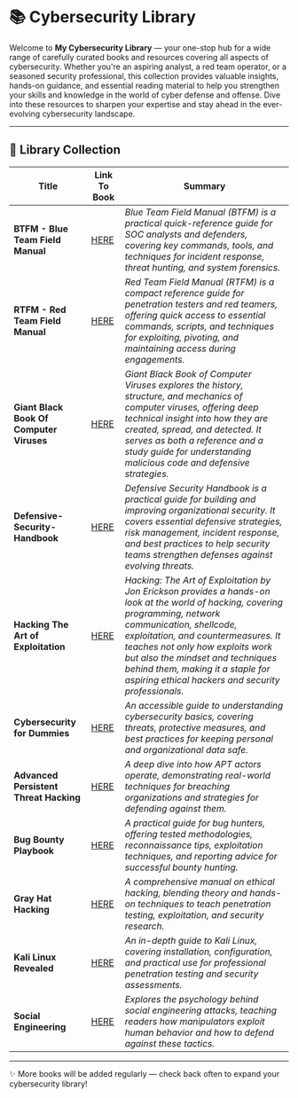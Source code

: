 # 📚 Cybersecurity Library

Welcome to **My Cybersecurity Library** — your one-stop hub for a wide range of carefully curated books and resources covering all aspects of cybersecurity. Whether you're an aspiring analyst, a red team operator, or a seasoned security professional, this collection provides valuable insights, hands-on guidance, and essential reading material to help you strengthen your skills and knowledge in the world of cyber defense and offense. Dive into these resources to sharpen your expertise and stay ahead in the ever-evolving cybersecurity landscape.

---

## 📖 Library Collection


|               **Title**                   |                                                                 **Link To Book**                                                                          |                                                                  **Summary**                                                                                                                                       | 
| ----------------------------------------- | --------------------------------------------------------------------------------------------------------------------------------------------------------- | ------------------------------------------------------------------------------------------------------------------------------------------------------------------------------------------------------------------ | 
|     **BTFM - Blue Team Field Manual**     |  [HERE](https://github.com/luke-mckeever/Cyber_Vault/blob/main/Books%20%26%20Resources/BTFM%20-%20Blue%20Team%20Field%20Manual.pdf)        | *Blue Team Field Manual (BTFM) is a practical quick-reference guide for SOC analysts and defenders, covering key commands, tools, and techniques for incident response, threat hunting, and system forensics.* | 
|     **RTFM - Red Team Field Manual**      |  [HERE](https://github.com/luke-mckeever/Cyber_Vault/blob/main/Books%20%26%20Resources/RTFM%20-%20Red%20Team%20Field%20Manual.pdf)         | *Red Team Field Manual (RTFM) is a compact reference guide for penetration testers and red teamers, offering quick access to essential commands, scripts, and techniques for exploiting, pivoting, and maintaining access during engagements.* | 
| **Giant Black Book Of Computer Viruses**  |  [HERE](https://github.com/luke-mckeever/Cyber_Vault/blob/main/Books%20%26%20Resources/Giant%20Black%20Book%20Of%20Computer%20Viruses.pdf) | *Giant Black Book of Computer Viruses explores the history, structure, and mechanics of computer viruses, offering deep technical insight into how they are created, spread, and detected. It serves as both a reference and a study guide for understanding malicious code and defensive strategies.* |
|     **Defensive-Security-Handbook**       |  [HERE](https://github.com/luke-mckeever/Cyber_Vault/blob/main/Books%20%26%20Resources/Defensive-Security-Handbook.pdf)                    | *Defensive Security Handbook is a practical guide for building and improving organizational security. It covers essential defensive strategies, risk management, incident response, and best practices to help security teams strengthen defenses against evolving threats.* | 
|  **Hacking The Art of Exploitation**      |  [HERE](https://github.com/luke-mckeever/Cyber_Vault/blob/main/Books%20%26%20Resources/Hacking%20The%20Art%20of%20Exploitation.pdf)        | *Hacking: The Art of Exploitation by Jon Erickson provides a hands-on look at the world of hacking, covering programming, network communication, shellcode, exploitation, and countermeasures. It teaches not only how exploits work but also the mindset and techniques behind them, making it a staple for aspiring ethical hackers and security professionals.* |
|      **Cybersecurity for Dummies**        |  [HERE](https://github.com/luke-mckeever/Cyber_Vault/blob/main/Books%20%26%20Resources/cybersecurity-for-dummies.pdf)                    | *An accessible guide to understanding cybersecurity basics, covering threats, protective measures, and best practices for keeping personal and organizational data safe.* | 
|  **Advanced Persistent Threat Hacking**   |  [HERE](https://github.com/luke-mckeever/Cyber_Vault/blob/main/Books%20%26%20Resources/Advanced%20Persistent%20Threat%20Hacking.pdf)                    | *A deep dive into how APT actors operate, demonstrating real-world techniques for breaching organizations and strategies for defending against them.* | 
|          **Bug Bounty Playbook**          |  [HERE](https://github.com/luke-mckeever/Cyber_Vault/blob/main/Books%20%26%20Resources/Bug%20Bounty%20Playbook.pdf)                    | *A practical guide for bug hunters, offering tested methodologies, reconnaissance tips, exploitation techniques, and reporting advice for successful bounty hunting.* | 
|           **Gray Hat Hacking**            |  [HERE](https://github.com/luke-mckeever/Cyber_Vault/blob/main/Books%20%26%20Resources/Gray%20Hat%20Hacking.pdf)                    | *A comprehensive manual on ethical hacking, blending theory and hands-on techniques to teach penetration testing, exploitation, and security research.* | 
|         **Kali Linux Revealed**           |  [HERE](https://github.com/luke-mckeever/Cyber_Vault/blob/main/Books%20%26%20Resources/Kali%20Revealed%201st%20Edition.pdf)                    | *An in-depth guide to Kali Linux, covering installation, configuration, and practical use for professional penetration testing and security assessments.* | 
|         **Social Engineering**            |  [HERE](https://github.com/luke-mckeever/Cyber_Vault/blob/main/Books%20%26%20Resources/Social%20Engineering%20-%20The%20Art%20of%20Human%20Hacking.pdf)                    | *Explores the psychology behind social engineering attacks, teaching readers how manipulators exploit human behavior and how to defend against these tactics.* | 



---

✨ More books will be added regularly — check back often to expand your cybersecurity library!
